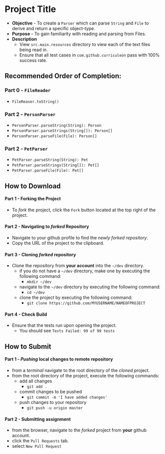 # Project Title

* **Objective** - To create a `Parser` which can parse `String` and `File` to derive and return a specific object-type.
* **Purpose** - To gain familiarity with reading and parsing from Files.
* **Description** 
    * View `src.main.resources` directory to view each of the text files being read in.
    * Ensure that all test cases in `com.github.curriculeon` pass with 100% success rate. 

## Recommended Order of Completion:
### Part 0 - `FileReader`
* `FileReaser.toString()`

### Part 2 - `PersonParser`
* `PersonParser.parseString(String): Person`
* `PersonParser.parseStrings(String[]): Person[]`
* `PersonParser.parseFile(File): Person[]`

### Part 2 - `PetParser`
* `PetParser.parseString(String): Pet`
* `PetParser.parseStrings(String[]): Pet[]`
* `PetParser.parseFile(File): Pet[]`


## How to Download

#### Part 1 - Forking the Project
* To _fork_ the project, click the `Fork` button located at the top right of the project.


#### Part 2 - Navigating to _forked_ Repository
* Navigate to your github profile to find the _newly forked repository_.
* Copy the URL of the project to the clipboard.

#### Part 3 - Cloning _forked_ repository
* Clone the repository from **your account** into the `~/dev` directory.
  * if you do not have a `~/dev` directory, make one by executing the following command:
    * `mkdir ~/dev`
  * navigate to the `~/dev` directory by executing the following command:
    * `cd ~/dev`
  * clone the project by executing the following command:
    * `git clone https://github.com/MYUSERNAME/NAMEOFPROJECT`

#### Part 4 - Check Build
* Ensure that the tests run upon opening the project.
    * You should see `Tests Failed: 99 of 99 tests`







## How to Submit

#### Part 1 -  _Pushing_ local changes to remote repository
* from a _terminal_ navigate to the root directory of the _cloned_ project.
* from the root directory of the project, execute the following commands:
    * add all changes
      * `git add .`
    * commit changes to be pushed
      * `git commit -m 'I have added changes'`
    * push changes to your repository
      * `git push -u origin master`

#### Part 2 - Submitting assignment
* from the browser, navigate to the _forked_ project from **your** github account.
* click the `Pull Requests` tab.
* select `New Pull Request`